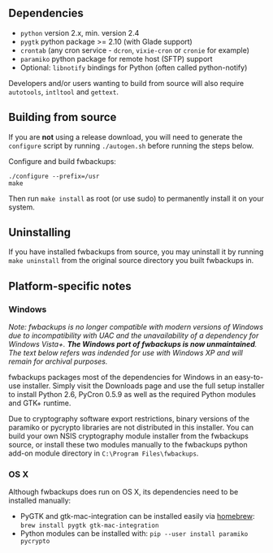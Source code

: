 ## Dependencies
* `python` version 2.x, min. version 2.4
* `pygtk` python package >= 2.10 (with Glade support)
* `crontab` (any cron service - `dcron`, `vixie-cron` or `cronie` for example)
* `paramiko` python package for remote host (SFTP) support
* Optional: `libnotify` bindings for Python (often called python-notify)

Developers and/or users wanting to build from source will also require `autotools`, `intltool` and `gettext`.

## Building from source
If you are **not** using a release download, you will need to generate the `configure` script by running `./autogen.sh` before running the steps below.

Configure and build fwbackups:
```
./configure --prefix=/usr
make
```
Then run `make install` as root (or use sudo) to permanently install it on your system.

## Uninstalling
If you have installed fwbackups from source, you may uninstall it by running `make uninstall` from the original source directory you built fwbackups in.

## Platform-specific notes
### Windows
*Note: fwbackups is no longer compatible with modern versions of Windows due to incompatibility with UAC and the unavailability of a dependency for Windows Vista+. **The Windows port of fwbackups is now unmaintained**. The text below refers was indended for use with Windows XP and will remain for archival purposes.*

fwbackups packages most of the dependencies for Windows in an easy-to-use installer. Simply visit the Downloads page and use the full setup installer to install Python 2.6, PyCron 0.5.9 as well as the required Python modules and GTK+ runtime.

Due to cryptography software export restrictions, binary versions of the paramiko or pycrypto libraries are not distributed in this installer. You can build your own NSIS cryptography module installer from the fwbackups source, or install these two modules manually to the fwbackups python add-on module directory in `C:\Program Files\fwbackups`.

### OS X
Although fwbackups does run on OS X, its dependencies need to be installed manually:
* PyGTK and gtk-mac-integration can be installed easily via [homebrew](https://brew.sh/): `brew install pygtk gtk-mac-integration`
* Python modules can be installed with: `pip --user install paramiko pycrypto`

